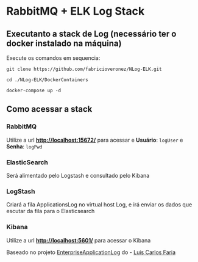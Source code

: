# RabbitMQ + ELK Log Stack

## Executanto a stack de Log (necessário ter o docker instalado na máquina)
Execute os comandos em sequencia:

```git clone https://github.com/fabricioveronez/NLog-ELK.git```

```cd ./NLog-ELK/DockerContainers```

```docker-compose up -d```

## Como acessar a stack 

### RabbitMQ
Utilize a url **[http://localhost:15672/](http://localhost:15672/)** para acessar e  **Usuário**: ```logUser``` e **Senha**: ```logPwd```

### ElasticSearch
Será alimentado pelo Logstash e consultado pelo Kibana

### LogStash
Criará a fila ApplicationsLog no virtual host Log, e irá enviar os dados que escutar da fila para o Elasticsearch

### Kibana
Utilize a url  **[http://localhost:5601/](http://localhost:5601/)** para acessar o Kibana

Baseado no projeto [EnterpriseApplicationLog](https://github.com/docker-gallery/EnterpriseApplicationLog) do - [Luis Carlos Faria](http://gago.io/)


